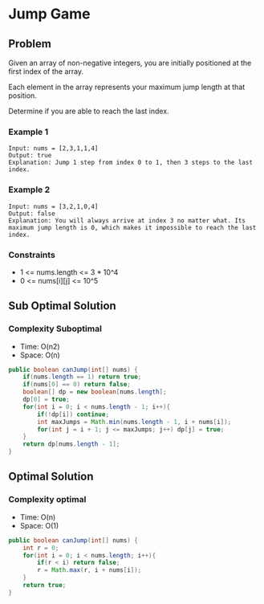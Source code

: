 # Jump Game

## Problem

Given an array of non-negative integers, you are initially positioned at the first index of the array.

Each element in the array represents your maximum jump length at that position.

Determine if you are able to reach the last index.

### Example 1

    Input: nums = [2,3,1,1,4]
    Output: true
    Explanation: Jump 1 step from index 0 to 1, then 3 steps to the last index.

### Example 2

    Input: nums = [3,2,1,0,4]
    Output: false
    Explanation: You will always arrive at index 3 no matter what. Its maximum jump length is 0, which makes it impossible to reach the last index.

### Constraints

- 1 <= nums.length <= 3 * 10^4
- 0 <= nums[i][j] <= 10^5

## Sub Optimal Solution

### Complexity Suboptimal

- Time: O(n2)
- Space: O(n)

```java
public boolean canJump(int[] nums) {
    if(nums.length == 1) return true;
    if(nums[0] == 0) return false;
    boolean[] dp = new boolean[nums.length]; 
    dp[0] = true;
    for(int i = 0; i < nums.length - 1; i++){
        if(!dp[i]) continue;
        int maxJumps = Math.min(nums.length - 1, i + nums[i]);
        for(int j = i + 1; j <= maxJumps; j++) dp[j] = true;
    }
    return dp[nums.length - 1];
}
```

## Optimal Solution

### Complexity optimal

- Time: O(n)
- Space: O(1)

```java
public boolean canJump(int[] nums) {
    int r = 0;
    for(int i = 0; i < nums.length; i++){
        if(r < i) return false;
        r = Math.max(r, i + nums[i]);
    }
    return true;
}
```
